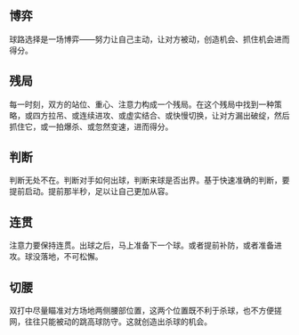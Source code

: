 ## 博弈
球路选择是一场博弈——努力让自己主动，让对方被动，创造机会、抓住机会进而得分。

## 残局
每一时刻，双方的站位、重心、注意力构成一个残局。在这个残局中找到一种策略，或四方拉吊、或连续进攻、或虚实结合、或快慢切换，让对方漏出破绽，然后抓住它，或一拍爆杀、或忽然变速，进而得分。

## 判断
判断无处不在。判断对手如何出球，判断来球是否出界。基于快速准确的判断，要提前启动。提前那半秒，足以让自己更加从容。

## 连贯
注意力要保持连贯。出球之后，马上准备下一个球。或者提前补防，或者准备进攻。球没落地，不可松懈。

## 切腰
双打中尽量瞄准对方场地两侧腰部位置，这两个位置既不利于杀球，也不方便搓网，往往只能被动的跳高球防守。这就创造出杀球的机会。
